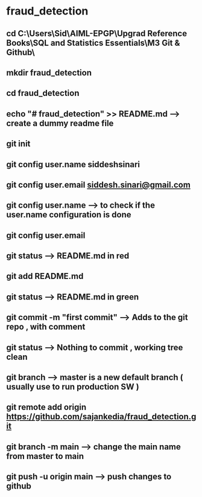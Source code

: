 # fraud_detection

## cd C:\Users\Sid\AIML-EPGP\Upgrad Reference Books\SQL and Statistics Essentials\M3 Git & Github\
## mkdir fraud_detection
## cd fraud_detection

## echo "# fraud_detection" >> README.md --> create a dummy readme file

## git init
## git config user.name siddeshsinari
## git config user.email siddesh.sinari@gmail.com
## git config user.name           --> to check if the user.name configuration is done 
## git config user.email
## git status                     --> README.md in red 
## git add README.md
## git status                     --> README.md in green
## git commit -m "first commit"   --> Adds to the git repo , with comment
## git status                     --> Nothing to commit , working tree clean
## git branch                     --> master is a new default branch ( usually use to run production SW ) 
## git remote add origin https://github.com/sajankedia/fraud_detection.git
## git branch -m main             --> change the main name from master to main  
## git push -u origin main        --> push changes to github
